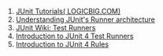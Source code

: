 1. [JUnit Tutorials(
LOGICBIG.COM)](http://www.logicbig.com/tutorials/unit-testing/junit/)  
2. [Understanding JUnit's Runner architecture](http://www.mscharhag.com/java/understanding-junits-runner-architecture)  
3. [JUnit Wiki: Test Runners](https://github.com/junit-team/junit4/wiki/Test-runners)  
4. [Introduction to JUnit 4 Test Runners](https://www.testwithspring.com/lesson/introduction-to-junit-4-test-runners/)  
5. [Introduction to JUnit 4 Rules](https://www.testwithspring.com/lesson/introduction-to-junit-4-rules/)  
